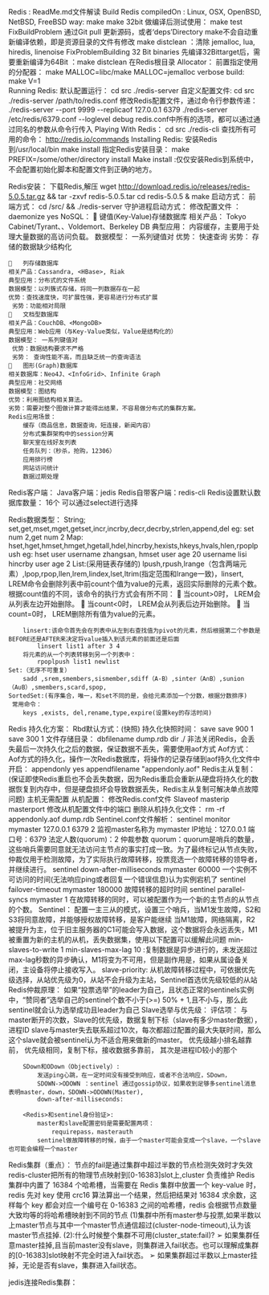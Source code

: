 Redis : ReadMe.md文件解读
Build Redis
	compiledOn : Linux, OSX, OpenBSD, NetBSD, FreeBSD
 way:
 	make
 	make 32bit
 	做编译后测试使用：
 		make test
 FixBuildProblem
 	通过Git pull 更新源码，或者‘deps’Directory make不会自动重新编译依赖，即是资源目录的文件有修改
 		make distclean
 			：清除 jemalloc, lua, hiredis, linenoise
 FixProblemBuilding 32 Bit binaries
 	先编译32Bittarget后，需要重新编译为64Bit
 		：make distclean 在Redis根目录
 Allocator：
 	前置指定使用的分配器：
 		make MALLOC=libc/make MALLOC=jemalloc
 verbose build:
 	make V=1		
Running Redis:
	默认配置运行：
		cd src
		./redis-server
	自定义配置文件:
		cd src
		./redis-server /path/to/redis.conf
	修改Redis配置文件，通过命令行参数传递：
		./redis-server --port 9999 --replicaof 127.0.0.1 6379
		./redis-server /etc/redis/6379.conf --loglevel debug
	redis.conf中所有的选项，都可以通过通过同名的参数从命令行传入
Playing With Redis：
	cd src
	./redis-cli
	查找所有可用的命令：
		http://redis.io/commands
Installing Redis:
	安装Redis到/usr/local/bin
		make install
	指定Redis安装目录：
		make PREFIX=/some/other/directory install
	Make install :仅仅安装Redis到系统中，不会配置初始化脚本和配置文件到正确的地方。

Redis安装：
	下载Redis,解压
		wget http://download.redis.io/releases/redis-5.0.5.tar.gz && tar -zxvf redis-5.0.5.tar 
		cd redis-5.0.5 & make
	启动方式：
		前端方式：
			cd /src/ && ./redis-server
		守护进程启动方式：
			修改配置文件 ：daemonize yes
NoSQL：
		键值(Key-Value)存储数据库
	相关产品： Tokyo Cabinet/Tyrant、<Redis>、Voldemort、Berkeley DB
	典型应用： 内容缓存，主要用于处理大量数据的高访问负载。 
	数据模型： 一系列键值对
	优势： 快速查询
	劣势： 存储的数据缺少结构化

		列存储数据库
	相关产品：Cassandra, <HBase>, Riak
	典型应用：分布式的文件系统
	数据模型：以列簇式存储，将同一列数据存在一起
	优势：查找速度快，可扩展性强，更容易进行分布式扩展
	 劣势：功能相对局限
		文档型数据库
	相关产品：CouchDB、<MongoDB>
	典型应用：Web应用（与Key-Value类似，Value是结构化的）
	数据模型： 一系列键值对
	 优势：数据结构要求不严格
	 劣势： 查询性能不高，而且缺乏统一的查询语法
		图形(Graph)数据库
	相关数据库：Neo4J、<InfoGrid>、Infinite Graph
	典型应用：社交网络
	数据模型：图结构
	优势：利用图结构相关算法。
	劣势：需要对整个图做计算才能得出结果，不容易做分布式的集群方案。
 	Redis应用场景：
 		缓存（商品信息，数据查询，短连接，新闻内容）
 		分布式集群架构中的session分离
 		聊天室在线好友列表
 		任务队列：（秒杀，抢购，12306）
 		应用排行榜
 		网站访问统计
 		数据过期处理
Redis客户端：
	Java客户端：jedis
	Redis自带客户端：redis-cli
	Redis设置默认数据库数量：
		16个
		可以通过select进行选择

Redis数据类型：
	String;
		set,get,mset,mget,getset,incr,incrby,decr,decrby,strlen,append,del
		eg:
			set num 2,get num 2
	Map:
		hset,hget,hmset,hmget,hgetall,hdel,hincrby,hexists,hkeys,hvals,hlen,rpoplpush
		eg:
			hset user username zhangsan,
			hmset user age 20 username lisi
			hincrby user age 2
	List:(采用链表存储的)
		lpush,rpush,lrange（包含两端元素）,lpop,rpop,llen,lrem,lindex,lset,ltrim(指定范围和lrange一致)，linsert,
			LREM命令会删除列表中前count个值为value的元素，返回实际删除的元素个数。根据count值的不同，该命令的执行方式会有所不同： 
				当count>0时， LREM会从列表左边开始删除。 
				当count<0时， LREM会从列表后边开始删除。 
				当count=0时， LREM删除所有值为value的元素。 
			
		linsert:该命令首先会在列表中从左到右查找值为pivot的元素，然后根据第二个参数是BEFORE还是AFTER来决定将value插入到该元素的前面还是后面
			linsert list1 after 3 4
		将元素的从一个列表转移到另一个列表中：
			rpoplpush list1 newlist
	Set:（无序不可重复）
		sadd ,srem,smembers,sismember,sdiff（A-B）,sinter（A∩B）,sunion（A∪B）,smembers,scard,spop,
	SortedSet:(有序集合，唯一，和set不同的是，会给元素添加一个分数，根据分数排序)
	 常用命令：
	 	keys ,exists, del,rename,type,expire(设置key的存活时间)

Redis 持久化方案：
	Rbd默认方式：(快照)
		持久化快照时间：
			save <seconds> <changes>
			save 900 1
			save 300 1
		文件存储目录：
			dbfilename dump.rdb
			dir ./
		非法关闭Redis，会丢失最后一次持久化之后的数据，保证数据不丢失，需要使用aof方式
	Aof方式：
		Aof方式的持久化，操作一次Redis数据库，将操作的记录存储到aof持久化文件中
		开启：
			appendonly yes
			appendfilename "appendonly.aof"
Redis主从复制：(保证即使Redis重启也不会丢失数据，因为Redis重启会重新从硬盘将持久化的数据恢复到内存中，但是硬盘损坏会导致数据丢失，Redis主从复制可解决单点故障问题)
	主机无需配置
	从机配置：
		修改Redis.conf文件
			Slaveof masterip masterport
		修改从机配置文件中的端口
		删除从机持久化文件：
			rm -rf appendonly.aof dump.rdb
 	Sentinel.conf文件解析：
 		sentinel monitor mymaster 127.0.0.1 6379 2
 			监视master名称为 mymaster IP地址：127.0.0.1 端口号：6379 法定人数(quorum)：2 仲裁参数
 				quorum：quorum是哨兵的数量， 这些哨兵需要同意就无法访问主节点的事实打成一致。为了最终标记从节点失败，
 				仲裁仅用于检测故障，为了实际执行故障转移，投票竞选一个故障转移的领导者，并继续进行。
		sentinel down-after-milliseconds mymaster 60000
			一个实例不可访问的时间(无法响应ping或者回复一个错误信息)认为实例宕机了
		sentinel failover-timeout mymaster 180000
			故障转移的超时时间
		sentinel parallel-syncs mymaster 1
			在故障转移的同时，可以被配置作为一个新的主节点的从节点的个数。
		Sentinel： 配置一主三从的模式，设置三个哨兵，当M1发生故障，S2和S3将同意故障，并能够授权故障转移，是客户能继续
			当M1故障，网络隔离，R2被提升为主，位于旧主服务器的C1可能会写入数据，这个数据将会永远丢失，M1被重置为新的主机的从机，丢失数据集，使用以下配置可以缓解此问题
			min-slaves-to-write 1
			min-slaves-max-lag 10 :复制数据是异步进行的，未发送超过max-lag秒数的异步确认，M1将变为不可用，但是副作用是，如果从属设备关闭，主设备将停止接收写入。
		slave-priority: 从机故障转移过程中，可依据优先级选择，从站优先级为0，从站不会升级为主站，Sentinel首选优先级较低的从站
		Redis仲裁原理：
			如果“投票选举”的leader为自己，且状态正常的sentinels实例中，“赞同者”选举自己的sentinel个数不小于(>=) 50% + 1,且不小与<quorum>，那么此sentinel就会认为选举成功且leader为自己
		Slave选举与优先级：
			评估项：
				与master断开的次数，Slave的优先级，数据复制下标（slave有多少master数据），进程ID
				slave与master失去联系超过10次，每次都超过配置的最大失联时间，那么这个slave就会被sentinel认为不适合用来做新的master。
			优先级越小排名越靠前，
			优先级相同，复制下标，接收数据多靠前，
			其次是进程ID较小的那个

		SDown和ODown（Objectively）:
			发送ping心跳，在一定时间没有接受到响应，或者不合法响应，SDown，
			SDOWN->ODOWN ：sentinel 通过gossip协议，如果收到足够多sentinel消息表明master，down，SDOWN->ODOWN(Master),
			down-after-milliseconds:

		<Redis>和sentinel身份验证>:
			master和slave配置密码是需要配置两项：
				requirepass，masterauth
			sentinel做故障转移的时候，由于一个master可能会变成一个slave，一个slave也可能会编程一个master
Redis集群（重点）：
	节点的fail是通过集群中超过半数的节点检测失效时才失效
	redis-cluster把所有的物理节点映射到[0-16383]slot上,cluster 负责维护
	Redis 集群中内置了 16384 个哈希槽，当需要在 Redis 集群中放置一个 key-value 时，redis 先对 key 使用 crc16 算法算出一个结果，然后把结果对 16384 求余数，这样每个 key 都会对应一个编号在 0-16383 之间的哈希槽，redis 会根据节点数量大致均等的将哈希槽映射到不同的节点
	(1)集群中所有master参与投票,如果半数以上master节点与其中一个master节点通信超过(cluster-node-timeout),认为该master节点挂掉.
	(2):什么时候整个集群不可用(cluster_state:fail)? 
	➢	如果集群任意master挂掉,且当前master没有slave，则集群进入fail状态。也可以理解成集群的[0-16383]slot映射不完全时进入fail状态。
	➢	如果集群超过半数以上master挂掉，无论是否有slave，集群进入fail状态。


jedis连接Redis集群：
